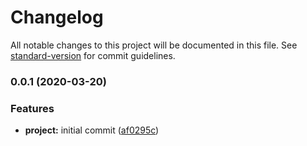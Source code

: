 # Changelog

All notable changes to this project will be documented in this file. See [standard-version](https://github.com/conventional-changelog/standard-version) for commit guidelines.

### 0.0.1 (2020-03-20)


### Features

* **project:** initial commit ([af0295c](https://github.com/eltonmarques96/covid19-track/commit/af0295ca0d2a33d3f5eb6f9f94719c3ba5ddbb8f))
